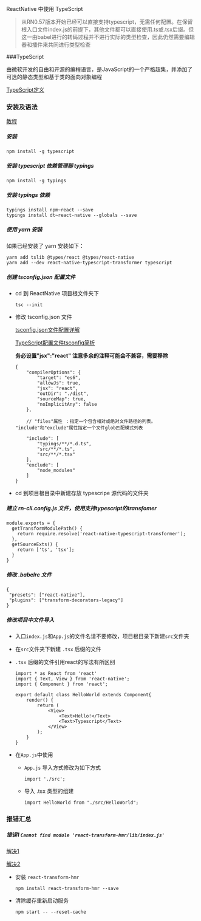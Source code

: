ReactNative 中使用 TypeScript


>从RN0.57版本开始已经可以直接支持typescript，无需任何配置。在保留根入口文件index.js的前提下，其他文件都可以直接使用.ts或.tsx后缀。但这一由babel进行的转码过程并不进行实际的类型检查，因此仍然需要编辑器和插件来共同进行类型检查

###TypeScript

由微软开发的自由和开源的编程语言，是JavaScript的一个严格超集，并添加了可选的静态类型和基于类的面向对象编程


[TypeScript定义](https://zh.wikipedia.org/wiki/TypeScript)

### 安装及语法

[教程](https://www.tslang.cn/docs/home.html)

##### 安装

```
npm install -g typescript
```

##### 安装 typescript 依赖管理器 typings

```
npm install -g typings
```


##### 安装 typings 依赖

```
typings install npm~react --save
typings install dt~react-native --globals --save
```

##### 使用 yarn 安装

如果已经安装了 yarn 安装如下：

```
yarn add tslib @types/react @types/react-native
yarn add --dev react-native-typescript-transformer typescript

```

##### 创建 tsconfig.json 配置文件

- cd 到 ReactNative 项目根文件夹下

	```
	tsc --init
	```
- 修改 tsconfig.json 文件 

	[tsconfig.json文件配置详解](https://www.tslang.cn/docs/handbook/tsconfig-json.html)
	
	[TypeScript配置文件tsconfig简析](https://github.com/hstarorg/HstarDoc/blob/master/%E5%89%8D%E7%AB%AF%E7%9B%B8%E5%85%B3/TypeScript%E9%85%8D%E7%BD%AE%E6%96%87%E4%BB%B6tsconfig%E7%AE%80%E6%9E%90.md)
	
	**务必设置"jsx":"react"
注意多余的注释可能会不兼容，需要移除**
	
	```
	{
	    "compilerOptions": {
	        "target": "es6",
	        "allowJs": true,
	        "jsx": "react",
	        "outDir": "./dist",
	        "sourceMap": true,
	        "noImplicitAny": false
	    },
	    
	    // "files"属性 ：指定一个包含相对或绝对文件路径的列表。 "include"和"exclude"属性指定一个文件glob匹配模式列表
	    
	    "include": [
	        "typings/**/*.d.ts",
	        "src/**/*.ts",
	        "src/**/*.tsx"
	    ],
	    "exclude": [
	        "node_modules"
	    ]
	}
	```


- cd 到项目根目录中新建存放 typescripe 源代码的文件夹


##### 建立 rn-cli.config.js 文件，使用支持typescript的transfomer 

```
module.exports = {
  getTransformModulePath() {
    return require.resolve('react-native-typescript-transformer');
  },
  getSourceExts() {
    return ['ts', 'tsx'];
  }
}
```

##### 修改 .babelrc 文件

```
{
 "presets": ["react-native"],
 "plugins": ["transform-decorators-legacy"]
}
```

##### 修改项目中文件导入

- 入口`index.js`和`App.js`的文件名请不要修改，项目根目录下新建`src`文件夹
- 在`src`文件夹下新建 `.tsx` 后缀的文件
- `.tsx` 后缀的文件引用react的写法有所区别

	```
	import * as React from 'react'
	import { Text, View } from 'react-native';
	import { Component } from 'react';
	
	export default class HelloWorld extends Component{
	    render() {
	        return (
	            <View>
	                <Text>Hello!</Text>
	                <Text>Typescript</Text>
	            </View>
	        );
	    }
	}
	```

- 在`App.js`中使用
	- `App.js` 导入方式修改为如下方式
		
		```
		import './src';
		``` 
		
	- 导入 .tsx 类型的组建
	
		```
		import HelloWorld from "./src/HelloWorld";
		```	


### 报错汇总

##### 错误1 `Cannot find module 'react-transform-hmr/lib/index.js'`

 [解决1](https://stackoverflow.com/questions/50142561/cannot-find-module-react-transform-hmr-lib-index-js?noredirect=1&lq=1)
	
 [解决2](https://github.com/facebook/react-native/issues/21530)

- 安装 `react-transform-hmr`

	```
	npm install react-transform-hmr --save
	```

- 清除缓存重新启动服务

	```
	npm start -- --reset-cache
	```



